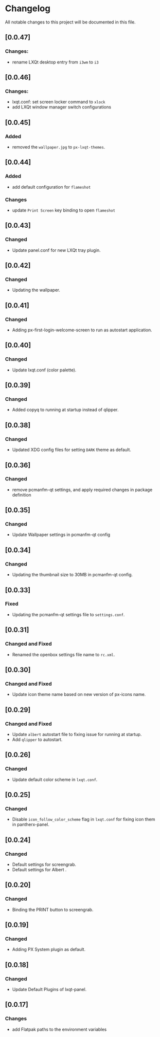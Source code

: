 # Changelog

All notable changes to this project will be documented in this file.

## [0.0.47]
### Changes:
- rename LXQt desktop entry from `i3wm` to `i3`


## [0.0.46]
### Changes:
- lxqt.conf: set screen locker command to `xlock`
- add LXQt window manager switch configurations


## [0.0.45]
### Added
- removed the `wallpaper.jpg` to `px-lxqt-themes`.


## [0.0.44]
### Added
- add default configuration for `flameshot`

### Changes
- update `Print Screen` key binding to open `flameshot`

## [0.0.43]
### Changed

- Update panel.conf for new LXQt tray plugin.


## [0.0.42]
### Changed

- Updating the wallpaper.


## [0.0.41]
### Changed

- Adding px-first-login-welcome-screen to run as autostart application.


## [0.0.40]
### Changed

- Update lxqt.conf (color palette).


## [0.0.39]
### Changed
- Added copyq to running at startup instead of qlipper.


## [0.0.38]
### Changed
- Updated XDG config files for setting `DARK` theme as default.


## [0.0.36]
### Changed
- remove pcmanfm-qt settings, and apply required changes in package definition

## [0.0.35]
### Changed
- Update Wallpaper settings in pcmanfm-qt config

## [0.0.34]
### Changed

- Updating the thumbnail size to 30MB in pcmanfm-qt config.


## [0.0.33]
### Fixed

- Updating the pcmanfm-qt settings file to `settings.conf`.


## [0.0.31]
### Changed and Fixed

- Renamed the openbox settings file name to `rc.xml`.


## [0.0.30]
### Changed and Fixed

- Update icon theme name based on new version of px-icons name.


## [0.0.29]
### Changed and Fixed

- Update `albert` autostart file to fixing issue for running at startup.
- Add `qlipper` to autostart.


## [0.0.26]
### Changed

- Update default color scheme in `lxqt.conf`.


## [0.0.25]
### Changed

- Disable `icon_follow_color_scheme` flag in `lxqt.conf` for fixing icon them in pantherx-panel.


## [0.0.24]
### Changed

- Default settings for screengrab.
- Default settings for Albert .

## [0.0.20]
### Changed

- Binding the PRINT button to screengrab.


## [0.0.19]
### Changed

-  Adding PX System plugin as default.


## [0.0.18]
### Changed

-  Update Default Plugins of lxqt-panel.


## [0.0.17]

### Changes

- add Flatpak paths to the environment variables
